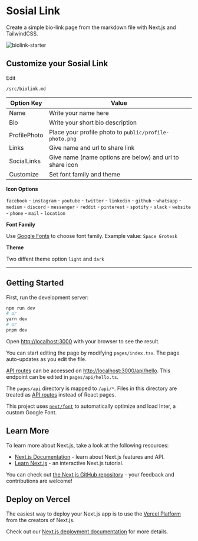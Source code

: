 # Sosial Link

Create a simple bio-link page from the markdown file with Next.js and TailwindCSS.

![biolink-starter](https://cdn.discordapp.com/attachments/1091192083852828744/1103336974212935690/235451680-020df14d-6e3e-4570-adec-e00609287a65.png)

## Customize your Sosial Link

Edit

```
/src/biolink.md
```

| Option Key   | Value                                                    |
| ------------ | -------------------------------------------------------- |
| Name         | Write your name here                                     |
| Bio          | Write your short bio description                         |
| ProfilePhoto | Place your profile photo to `public/profile-photo.png`         |
| Links        | Give name and url to share link                          |
| SocialLinks  | Give name (name options are below) and url to share icon |
| Customize    | Set font family and theme                                |

**Icon Options**

`facebook` - `instagram` - `youtube` - `twitter` - `linkedin` - `github` - `whatsapp` - `medium` - `discord` - `messenger` - `reddit` - `pinterest` - `spotify` - `slack` - `website` - `phone` - `mail` - `location`

**Font Family**

Use [Google Fonts](https://fonts.google.com/) to choose font family. Example value: `Space Grotesk`

**Theme**

Two diffent theme option `light` and `dark`

---

## Getting Started

First, run the development server:

```bash
npm run dev
# or
yarn dev
# or
pnpm dev
```

Open [http://localhost:3000](http://localhost:3000) with your browser to see the result.

You can start editing the page by modifying `pages/index.tsx`. The page auto-updates as you edit the file.

[API routes](https://nextjs.org/docs/api-routes/introduction) can be accessed on [http://localhost:3000/api/hello](http://localhost:3000/api/hello). This endpoint can be edited in `pages/api/hello.ts`.

The `pages/api` directory is mapped to `/api/*`. Files in this directory are treated as [API routes](https://nextjs.org/docs/api-routes/introduction) instead of React pages.

This project uses [`next/font`](https://nextjs.org/docs/basic-features/font-optimization) to automatically optimize and load Inter, a custom Google Font.

## Learn More

To learn more about Next.js, take a look at the following resources:

- [Next.js Documentation](https://nextjs.org/docs) - learn about Next.js features and API.
- [Learn Next.js](https://nextjs.org/learn) - an interactive Next.js tutorial.

You can check out [the Next.js GitHub repository](https://github.com/vercel/next.js/) - your feedback and contributions are welcome!

## Deploy on Vercel

The easiest way to deploy your Next.js app is to use the [Vercel Platform](https://vercel.com/new?utm_medium=default-template&filter=next.js&utm_source=create-next-app&utm_campaign=create-next-app-readme) from the creators of Next.js.

Check out our [Next.js deployment documentation](https://nextjs.org/docs/deployment) for more details.
